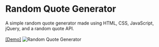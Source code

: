 <h1> Random Quote Generator </h1>

A simple random quote generator made using HTML, CSS, JavaScript, jQuery, and a random quote API.
<br><br>
<a href="https://bfgonzalez.github.io/random-quote-generator" target="_blank" rel="noopener">[Demo]</a>
<img src="https://lh3.googleusercontent.com/ADzO8p4Tsf8LIG5NsmVzTwISOm5WDJeYrRUii8bji173eeTnKxY-ar8HaHuXcTNYB4VaPDFUKAaI_dnwrWEyXyEgxO_TvCSkh5Lscn5X4zWXSDUakwe4lKb-q2NcksT-8BS4Qo0m_w=w2400" alt="Random Quote Generator"></a>